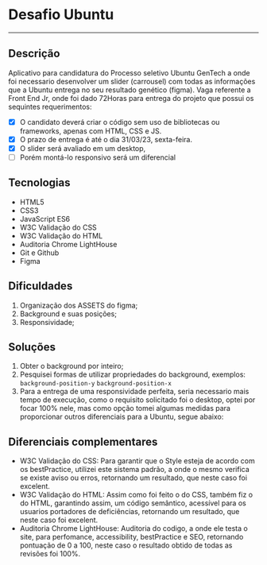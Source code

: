 # Desafio Ubuntu
---

## Descrição

Aplicativo para candidatura do Processo seletivo Ubuntu GenTech a onde foi necessario desenvolver um slider (carrousel) com todas as informações que a Ubuntu entrega no seu resultado genético (figma). 
Vaga referente a Front End Jr, onde foi dado 72Horas para entrega do projeto que possui os sequintes requerimentos:

- [x] O candidato deverá criar o código sem uso de bibliotecas ou frameworks, apenas com HTML, CSS e JS.
- [x] O prazo de entrega é até o dia 31/03/23, sexta-feira.
- [x] O slider será avaliado em um desktop, 
- [ ] Porém montá-lo responsivo será um diferencial

## Tecnologias 

- HTML5
- CSS3
- JavaScript ES6
- W3C Validação do CSS
- W3C Validação do HTML
- Auditoria Chrome LightHouse
- Git e Github
- Figma

## Dificuldades 

1. Organização dos ASSETS do figma;
2. Background e suas posições;
3. Responsividade;

## Soluções

1. Obter o background por inteiro;
2. Pesquisei formas de utilizar propriedades do background, exemplos: 
`background-position-y`
`background-position-x`
3. Para a entrega de uma responsividade perfeita, seria necessario mais tempo de execução, como o requisito solicitado foi o desktop, optei por focar 100% nele, mas como opção tomei algumas medidas para proporcionar outros diferenciais para a Ubuntu, segue abaixo:

## Diferenciais complementares

- W3C Validação do CSS: Para garantir que o Style esteja de acordo com os bestPractice, utilizei este sistema padrão, a onde o mesmo verifica se existe aviso ou erros, retornando um resultado, que neste caso foi excelent.
- W3C Validação do HTML: Assim como foi feito o do CSS, também fiz o do HTML, garantindo assim, um código semântico, acessível para os usuarios portadores de deficiências, retornando um resultado, que neste caso foi excelent.
- Auditoria Chrome LightHouse: Auditoria do codigo, a onde ele testa o site, para perfomance, accessibility, bestPractice e SEO, retornando pontuação de 0 a 100, neste caso o resultado obtido de todas as revisões foi 100%.
